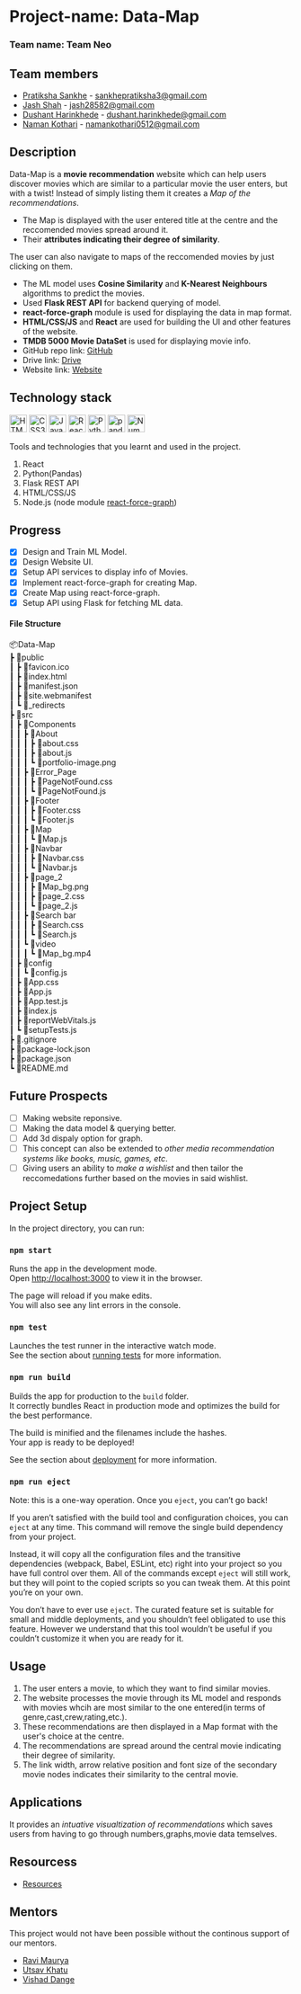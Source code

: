 # Project-name: Data-Map

### Team name: Team Neo

## Team members

* [Pratiksha Sankhe](https://github.com/psankhe28) - sankhepratiksha3@gmail.com
* [Jash Shah](https://github.com/Jash-Shah) - jash28582@gmail.com
* [Dushant Harinkhede](https://github.com/Dushant12) - dushant.harinkhede@gmail.com
* [Naman Kothari](https://github.com/NamanKothari5) - namankothari0512@gmail.com

## Description
<!-- Add your project description here. Your project description should cover how your website/app works. That way you can convey what your project is without the need for anyone to view the code. A more detailed readme in your project repository is encouraged, which can include build and use instructions etc.

* Use bullet points for any feature descriptions you may want to add


Don't forget to replace the link here with *your own Github repository* link.

Along with this, add the link of the drive folder that contains the app APK/Screenshots/Screen Recordings. If you have hosted your project on the web, add that link as well. -->
Data-Map is a **movie recommendation** website which can help users discover movies which are similar to a particular movie the user enters, but with a twist! Instead of simply listing them  it creates a *Map of the recommendations*. 

* The Map is displayed with the user entered title at the centre and the reccomended movies spread around it.
* Their **attributes indicating their degree of similarity**.

The user can also navigate to maps of the reccomended movies by just clicking on them.
* The ML model uses **Cosine Similarity** and **K-Nearest Neighbours** algorithms to predict the movies.
* Used **Flask REST API** for backend querying of model. 
* **react-force-graph** module is used for displaying the data in map format. 
* **HTML/CSS/JS** and **React** are used for building the UI and other features of the website. 
* **TMDB 5000 Movie DataSet** is used for displaying movie info.
* GitHub repo link: [GitHub](https://github.com/psankhe28/Data-Map)
* Drive link: [Drive](https://drive.google.com/drive/folders/1ZmfBMEtB4kXJ2Nkdq5H-4-CCTHRwF7iU?usp=sharing)
* Website link: [Website](https://data-map.vercel.app/)

## Technology stack
<a href="https://www.w3.org/TR/html5/" title="HTML5"><img src="https://github.com/get-icon/geticon/raw/master/icons/html-5.svg" alt="HTML5" width="31px" height="31px"></a>
<a href="https://www.w3.org/TR/CSS/" title="CSS3"><img src="https://github.com/get-icon/geticon/raw/master/icons/css-3.svg" alt="CSS3" width="31px" height="31px"></a>
<a href="https://developer.mozilla.org/en-US/docs/Web/JavaScript" title="JavaScript"><img src="https://github.com/get-icon/geticon/raw/master/icons/javascript.svg" alt="JavaScript" width="31px" height="31px"></a>
<a href="https://reactjs.org/" title="React"><img src="https://github.com/get-icon/geticon/raw/master/icons/react.svg" alt="React" width="31px" height="31px"></a>
<a href="https://www.python.org/" title="Python"><img src="https://github.com/get-icon/geticon/raw/master/icons/python.svg" alt="Python" width="31px" height="31px"></a>
<a href="https://pandas.pydata.org/" title="pandas"><img src="https://github.com/get-icon/geticon/raw/master/icons/pandas-icon.svg" alt="pandas" width="31px" height="31px"></a>
<a href="https://numpy.org/" title="NumPy"><img src="https://github.com/get-icon/geticon/raw/master/icons/numpy-icon.svg" alt="NumPy" width="31px" height="31px"></a>

Tools and technologies that you learnt and used in the project.

1. React 
2. Python(Pandas)
3. Flask REST API
4. HTML/CSS/JS 
5. Node.js (node module [react-force-graph](https://github.com/vasturiano/react-force-graph#link-styling))

## Progress

- [x] Design and Train ML Model.
- [x] Design Website UI.
- [x] Setup API services to display info of Movies.
- [x] Implement react-force-graph for creating Map.
- [x] Create Map using react-force-graph.
- [x] Setup API using Flask for fetching ML data.

<!-- List down all the tasks/features for your project and cross out the ones which are completed. -->
#### File Structure
📦Data-Map  
 ┣ 📂public  
 ┃ ┣ 📜favicon.ico   
 ┃ ┣ 📜index.html  
 ┃ ┣ 📜manifest.json   
 ┃ ┣ 📜site.webmanifest  
 ┃ ┗ 📜_redirects  
 ┣ 📂src  
 ┃ ┣ 📂Components  
 ┃ ┃ ┣ 📂About  
 ┃ ┃ ┃ ┣ 📜about.css  
 ┃ ┃ ┃ ┣ 📜about.js  
 ┃ ┃ ┃ ┗ 📜portfolio-image.png  
 ┃ ┃ ┣ 📂Error_Page  
 ┃ ┃ ┃ ┣ 📜PageNotFound.css  
 ┃ ┃ ┃ ┗ 📜PageNotFound.js  
 ┃ ┃ ┣ 📂Footer  
 ┃ ┃ ┃ ┣ 📜Footer.css  
 ┃ ┃ ┃ ┗ 📜Footer.js  
 ┃ ┃ ┣ 📂Map  
 ┃ ┃ ┃ ┗ 📜Map.js  
 ┃ ┃ ┣ 📂Navbar  
 ┃ ┃ ┃ ┣ 📜Navbar.css  
 ┃ ┃ ┃ ┗ 📜Navbar.js  
 ┃ ┃ ┣ 📂page_2  
 ┃ ┃ ┃ ┣ 📜Map_bg.png  
 ┃ ┃ ┃ ┣ 📜page_2.css  
 ┃ ┃ ┃ ┗ 📜page_2.js  
 ┃ ┃ ┣ 📂Search bar  
 ┃ ┃ ┃ ┣ 📜Search.css  
 ┃ ┃ ┃ ┗ 📜Search.js  
 ┃ ┃ ┗ 📂video  
 ┃ ┃ ┃ ┗ 📜Map_bg.mp4  
 ┃ ┣ 📂config  
 ┃ ┃ ┗ 📜config.js  
 ┃ ┣ 📜App.css  
 ┃ ┣ 📜App.js  
 ┃ ┣ 📜App.test.js  
 ┃ ┣ 📜index.js  
 ┃ ┣ 📜reportWebVitals.js  
 ┃ ┗ 📜setupTests.js  
 ┣ 📜.gitignore  
 ┣ 📜package-lock.json  
 ┣ 📜package.json  
 ┗ 📜README.md  
 
## Future Prospects
- [ ] Making website reponsive.
- [ ] Making the data model & querying better.
- [ ] Add 3d dispaly option for graph.
- [ ] This concept can also be extended to *other media recommendation systems like books, music, games, etc*.
- [ ] Giving users an ability to *make a wishlist* and then tailor the reccomedations further based on the movies in said wishlist.

## Project Setup
In the project directory, you can run:

### `npm start`

Runs the app in the development mode.\
Open [http://localhost:3000](http://localhost:3000) to view it in the browser.

The page will reload if you make edits.\
You will also see any lint errors in the console.

### `npm test`

Launches the test runner in the interactive watch mode.\
See the section about [running tests](https://facebook.github.io/create-react-app/docs/running-tests) for more information.

### `npm run build`

Builds the app for production to the `build` folder.\
It correctly bundles React in production mode and optimizes the build for the best performance.

The build is minified and the filenames include the hashes.\
Your app is ready to be deployed!

See the section about [deployment](https://facebook.github.io/create-react-app/docs/deployment) for more information.

### `npm run eject`

Note: this is a one-way operation. Once you `eject`, you can’t go back!

If you aren’t satisfied with the build tool and configuration choices, you can `eject` at any time. This command will remove the single build dependency from your project.

Instead, it will copy all the configuration files and the transitive dependencies (webpack, Babel, ESLint, etc) right into your project so you have full control over them. All of the commands except `eject` will still work, but they will point to the copied scripts so you can tweak them. At this point you’re on your own.

You don’t have to ever use `eject`. The curated feature set is suitable for small and middle deployments, and you shouldn’t feel obligated to use this feature. However we understand that this tool wouldn’t be useful if you couldn’t customize it when you are ready for it.

## Usage
1. The user enters a movie, to which they want to find similar movies.
2. The website processes the movie through its ML model and responds with movies whcih are most similar to the one entered(in terms of genre,cast,crew,rating,etc.).
3. These recommendations are then displayed in a Map format with the user's choice at the centre.
4. The recommendations are spread around the central movie indicating their degree of similarity.
5. The link width, arrow relative position and font size of the secondary movie nodes indicates their similarity to the central movie.


## Applications
It provides an *intuative visualtization of recommendations* which saves users from having to go through numbers,graphs,movie data temselves.

## Resourcess
* [Resources](https://github.com/psankhe28/Data-Map/tree/pratiksha-dev/resources)

## Mentors
  This project would not have been possible without the continous support of our mentors.
* [Ravi Maurya](https://github.com/RaviMauryaHootowl)
* [Utsav Khatu](https://github.com/utsavk28)
* [Vishad Dange](https://github.com/vishalbdange)
